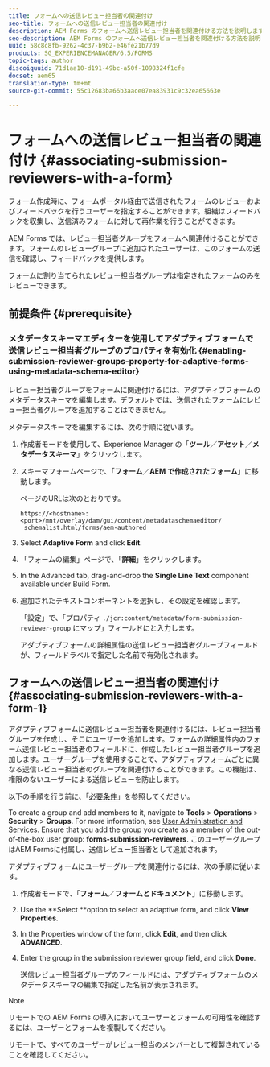 ```yaml
---
title: フォームへの送信レビュー担当者の関連付け
seo-title: フォームへの送信レビュー担当者の関連付け
description: AEM Forms のフォームへ送信レビュー担当者を関連付ける方法を説明します。関連付けられたレビュー担当者は、送信されたフォームをフォームポータル経由でレビューします。
seo-description: AEM Forms のフォームへ送信レビュー担当者を関連付ける方法を説明します。関連付けられたレビュー担当者は、送信されたフォームをフォームポータル経由でレビューします。
uuid: 58c8c8fb-9262-4c37-b9b2-e46fe21b77d9
products: SG_EXPERIENCEMANAGER/6.5/FORMS
topic-tags: author
discoiquuid: 71d1aa10-d191-49bc-a50f-1098324f1cfe
docset: aem65
translation-type: tm+mt
source-git-commit: 55c12683ba66b3aace07ea83931c9c32ea65663e

---
```



# フォームへの送信レビュー担当者の関連付け {#associating-submission-reviewers-with-a-form}

フォーム作成時に、フォームポータル経由で送信されたフォームのレビューおよびフィードバックを行うユーザーを指定することができます。組織はフィードバックを収集し、送信済みフォームに対して再作業を行うことができます。

AEM Forms では、レビュー担当者グループをフォームへ関連付けることができます。フォームのレビューグループに追加されたユーザーは、このフォームの送信を確認し、フィードバックを提供します。

フォームに割り当てられたレビュー担当者グループは指定されたフォームのみをレビューできます。

## 前提条件 {#prerequisite}

### メタデータスキーマエディターを使用してアダプティブフォームで送信レビュー担当者グループのプロパティを有効化 {#enabling-submission-reviewer-groups-property-for-adaptive-forms-using-metadata-schema-editor}

レビュー担当者グループをフォームに関連付けるには、アダプティブフォームのメタデータスキーマを編集します。デフォルトでは、送信されたフォームにレビュー担当者グループを追加することはできません。

メタデータスキーマを編集するには、次の手順に従います。

1. 作成者モードを使用して、Experience Manager の「**ツール**／**アセット**／**メタデータスキーマ**」をクリックします。
1. スキーマフォームページで、「**フォーム**／**AEM で作成されたフォーム**」に移動します。

   ページのURLは次のとおりです。

   ```
   https://<hostname>:<port>/mnt/overlay/dam/gui/content/metadataschemaeditor/
    schemalist.html/forms/aem-authored
   ```

1. Select **Adaptive Form** and click **Edit**.
1. 「フォームの編集」ページで、「**詳細**」をクリックします。
1. In the Advanced tab, drag-and-drop the **Single Line Text** component available under Build Form.
1. 追加されたテキストコンポーネントを選択し、その設定を確認します。

   「設定」で、「プロパティ `./jcr:content/metadata/form-submission-reviewer-group` にマップ」フィールドにと入力します。

   アダプティブフォームの詳細属性の送信レビュー担当者グループフィールドが、フィールドラベルで指定した名前で有効化されます。

## フォームへの送信レビュー担当者の関連付け {#associating-submission-reviewers-with-a-form-1}

アダプティブフォームに送信レビュー担当者を関連付けるには、レビュー担当者グループを作成し、そこにユーザーを追加します。フォームの詳細属性内のフォーム送信レビュー担当者のフィールドに、作成したレビュー担当者グループを追加します。ユーザーグループを使用することで、アダプティブフォームごとに異なる送信レビュー担当者のグループを関連付けることができます。この機能は、権限のないユーザーによる送信レビューを防止します。

以下の手順を行う前に、「[必要条件](../../forms/using/adding-reviewers-form.md#prerequisite)」を参照してください。

To create a group and add members to it, navigate to **Tools** > **Operations** > **Security** > **Groups**.
For more information, see [User Administration and Services](/help/sites-administering/security.md).
Ensure that you add the group you create as a member of the out-of-the-box user group: **forms-submission-reviewers**. このユーザーグループはAEM Formsに付属し、送信レビュー担当者として追加されます。

アダプティブフォームにユーザーグループを関連付けるには、次の手順に従います。

1. 作成者モードで、「**フォーム**／**フォームとドキュメント**」に移動します。
1. Use the **Select **option to select an adaptive form, and click **View Properties**.
1. In the Properties window of the form, click **Edit**, and then click **ADVANCED**.
1. Enter the group in the submission reviewer group field, and click **Done**.

   送信レビュー担当者グループのフィールドには、アダプティブフォームのメタデータスキーマの編集で指定した名前が表示されます。

>[!NOTE]
>
>リモートでの AEM Forms の導入においてユーザーとフォームの可用性を確認するには、ユーザーとフォームを複製してください。
>
>リモートで、すべてのユーザーがレビュー担当のメンバーとして複製されていることを確認してください。

